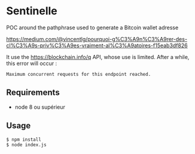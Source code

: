 # Sentinelle

POC around the pathphrase used to generate a Bitcoin wallet adresse

https://medium.com/@vincentlg/pourquoi-g%C3%A9n%C3%A9rer-des-cl%C3%A9s-priv%C3%A9es-vraiment-al%C3%A9atoires-f15eab3df826

It use the https://blockchain.info/q API, whose use is limited.
After a while, this error will occur :

```Maximum concurrent requests for this endpoint reached.```

## Requirements

- node 8 ou supérieur

## Usage

```
$ npm install
$ node index.js
```